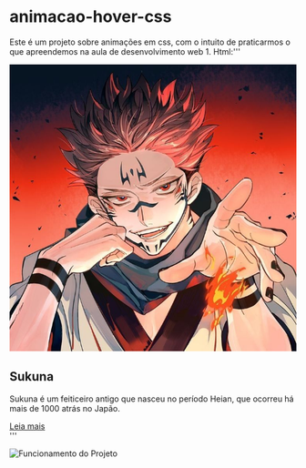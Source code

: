# animacao-hover-css
Este é um projeto sobre animações em css, com o intuito de praticarmos o que apreendemos na aula de desenvolvimento web 1.
Html:''' <!DOCTYPE html>
<html lang="pt-br">
<head>
    <meta charset="UTF-8">
    <meta name="viewport" content="width=device-width, initial-scale=1.0">
    <link rel="stylesheet" href="estilo.css">
    <title>Document</title>
</head>
<body>
    <div class="card">
        <div class="img-box">
            <img src="images/f69f644acef0142bb0615587664b570e.jpg">
        </div>
        <div class="content">
            <h2>Sukuna </h2>
            <p>
                Sukuna é um feiticeiro antigo que nasceu no período Heian, que ocorreu há mais de 1000 atrás no Japão.
            </p>
            <a href="https://jujutsu-kaisen.fandom.com/wiki/Sukuna" class="read-more">
                Leia mais
            </a>
        </div>
    </div>
</body>
</html>'''


![Funcionamento do Projeto](https://github.com/Viniciussinc/animacao-hover-css/blob/main/sukuna.gif)
